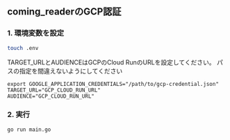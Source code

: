 ## coming_readerのGCP認証

### 1. 環境変数を設定
```bash
touch .env
```
TARGET_URLとAUDIENCEはGCPのCloud RunのURLを設定してください。
パスの指定を間違えないようにしてください
```.env
export GOOGLE_APPLICATION_CREDENTIALS="/path/to/gcp-credential.json"
TARGET_URL="GCP_CLOUD_RUN_URL"
AUDIENCE="GCP_CLOUD_RUN_URL"
```

### 2. 実行

```bash
go run main.go
```

